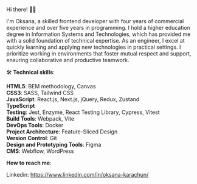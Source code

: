 Hi there! 👋🏻

I'm Oksana, a skilled frontend developer with four years of commercial experience and over five years in programming. I hold a higher education degree in Information Systems and Technologies, which has provided me with a solid foundation of technical expertise. As an engineer, I excel at quickly learning and applying new technologies in practical settings. I prioritize working in environments that foster mutual respect and support, ensuring collaborative and productive teamwork.

🛠️ **Technical skills**:

**HTML5**: BEM methodology, Canvas <br />
**CSS3**: SASS, Tailwind CSS <br />
**JavaScript**: React.js, Next.js, jQuery, Redux, Zustand <br />
**TypeScript** <br />
**Testing**: Jest, Enzyme, React Testing Library, Cypress, Vitest <br />
**Build Tools**: Webpack, Vite <br />
**DevOps Tools**: Docker <br />
**Project Architecture**: Feature-Sliced Design <br />
**Version Control**: Git <br />
**Design and Prototyping Tools**: Figma <br />
**CMS**: Webflow, WordPress <br />

**How to reach me**:

Linkedin: https://www.linkedin.com/in/oksana-karachun/
